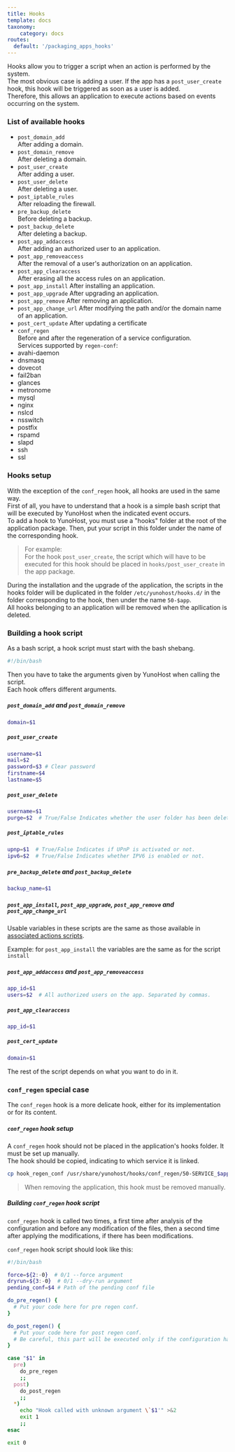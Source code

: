 ```yaml
---
title: Hooks
template: docs
taxonomy:
    category: docs
routes:
  default: '/packaging_apps_hooks'
---
```


Hooks allow you to trigger a script when an action is performed by the system.  
The most obvious case is adding a user. If the app has a `post_user_create` hook, this hook will be triggered as soon as a user is added.  
Therefore, this allows an application to execute actions based on events occurring on the system.

### List of available hooks

- `post_domain_add`  
After adding a domain.
- `post_domain_remove`  
After deleting a domain.
- `post_user_create`  
After adding a user.
- `post_user_delete`  
After deleting a user.
- `post_iptable_rules`  
After reloading the firewall.
- `pre_backup_delete`  
Before deleting a backup.
- `post_backup_delete`  
After deleting a backup.
- `post_app_addaccess`  
After adding an authorized user to an application.
- `post_app_removeaccess`  
After the removal of a user's authorization on an application.
- `post_app_clearaccess`  
After erasing all the access rules on an application.
- `post_app_install`
After installing an application.
- `post_app_upgrade`
After upgrading an application.
- `post_app_remove`
After removing an application.
- `post_app_change_url`
After modifying the path and/or the domain name of an application.
- `post_cert_update`
After updating a certificate
- `conf_regen`  
Before and after the regeneration of a service configuration.  
Services supported by `regen-conf`:
 - avahi-daemon
 - dnsmasq
 - dovecot
 - fail2ban
 - glances
 - metronome
 - mysql
 - nginx
 - nslcd
 - nsswitch
 - postfix
 - rspamd
 - slapd
 - ssh
 - ssl

### Hooks setup

With the exception of the `conf_regen` hook, all hooks are used in the same way.  
First of all, you have to understand that a hook is a simple bash script that will be executed by YunoHost when the indicated event occurs.  
To add a hook to YunoHost, you must use a "hooks" folder at the root of the application package. Then, put your script in this folder under the name of the corresponding hook.

> For example:  
For the hook `post_user_create`, the script which will have to be executed for this hook should be placed in `hooks/post_user_create` in the app package.

During the installation and the upgrade of the application, the scripts in the hooks folder will be duplicated in the folder `/etc/yunohost/hooks.d/` in the folder corresponding to the hook, then under the name `50-$app`.  
All hooks belonging to an application will be removed when the apllication is deleted.

### Building a hook script

As a bash script, a hook script must start with the bash shebang.

```bash
#!/bin/bash
```

Then you have to take the arguments given by YunoHost when calling the script.  
Each hook offers different arguments.

##### `post_domain_add` and `post_domain_remove`

```bash
domain=$1
```

##### `post_user_create`

```bash
username=$1
mail=$2
password=$3 # Clear password
firstname=$4
lastname=$5
```
##### `post_user_delete`

```bash
username=$1
purge=$2  # True/False Indicates whether the user folder has been deleted or not.
```

##### `post_iptable_rules`

```bash
upnp=$1  # True/False Indicates if UPnP is activated or not.
ipv6=$2  # True/False Indicates whether IPV6 is enabled or not.
```

##### `pre_backup_delete` and `post_backup_delete`

```bash
backup_name=$1
```

##### `post_app_install`, `post_app_upgrade`, `post_app_remove` and `post_app_change_url`

Usable variables in these scripts are the same as those available in [associated actions scripts](/packaging_apps_scripts).

Example: for `post_app_install` the variables are the same as for the script `install`

##### `post_app_addaccess` and `post_app_removeaccess`

```bash
app_id=$1
users=$2  # All authorized users on the app. Separated by commas.
```

##### `post_app_clearaccess`

```bash
app_id=$1
```

##### `post_cert_update`
```bash
domain=$1
```

The rest of the script depends on what you want to do in it.

### `conf_regen` special case 
The `conf_regen` hook is a more delicate hook, either for its implementation or for its content.

##### `conf_regen` hook setup

A `conf_regen` hook should not be placed in the application's hooks folder. It must be set up manually.  
The hook should be copied, indicating to which service it is linked.
```bash
cp hook_regen_conf /usr/share/yunohost/hooks/conf_regen/50-SERVICE_$app
```

> When removing the application, this hook must be removed manually.

##### Building `conf_regen` hook script

`conf_regen` hook is called two times, a first time after analysis of the configuration and before any modification of the files, then a second time after applying the modifications, if there has been modifications.

`conf_regen` hook script should look like this:

```bash
#!/bin/bash

force=${2:-0}  # 0/1 --force argument
dryrun=${3:-0}  # 0/1 --dry-run argument
pending_conf=$4 # Path of the pending conf file

do_pre_regen() {
  # Put your code here for pre regen conf.
}

do_post_regen() {
  # Put your code here for post regen conf.
  # Be careful, this part will be executed only if the configuration has been modified.
}

case "$1" in
  pre)
    do_pre_regen
    ;;
  post)
    do_post_regen
    ;;
  *)
    echo "Hook called with unknown argument \`$1'" >&2
    exit 1
    ;;
esac

exit 0
```
